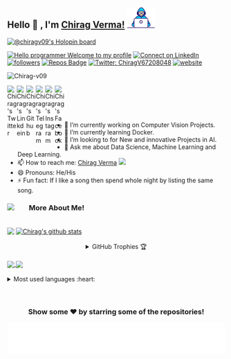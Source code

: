 ## Hello 👋 , I'm [Chirag Verma!](https://chiragverma.zyrosite.com/) <img src="https://github.com/Chirag-v09/Chirag-v09/blob/master/Developer.gif" width="65px">

[![@chiragv09's Holopin board](https://holopin.me/chiragv09)](https://holopin.io/@chiragv09)

[![Hello programmer Welcome to my profile](https://img.shields.io/badge/Hello,Programmer!-Welcome<3-orange.svg?style=flat&logo=github)](https://github.com/Chirag-v09) <!-- [![Profile](https://Visitor-badge.glitch.me/badge?page_id=Chirag-v09.profileviews-badge)](https://github.com/Chirag-v09) --> [![Connect on LinkedIn](https://img.shields.io/badge/--linkedin?label=LinkedIn&logo=LinkedIn&style=social)](https://www.linkedin.com/in/chirag-v09/) [![followers](https://img.shields.io/github/followers/Chirag-v09?style=social)](https://github.com/Chirag-v09?tab=followers) [![Repos Badge](https://badges.pufler.dev/repos/Chirag-v09)](https://github.com/Chirag-v09?tab=repositories) [![Twitter: ChiragV67208048](https://img.shields.io/twitter/follow/ChiragV67208048?style=social)](https://twitter.com/ChiragV67208048) [![website](https://img.shields.io/badge/PortfolioWebsite-chiragverma.zyrosite.com-2648ff?style=flat-square&logo=google-chrome)](https://chiragverma.zyrosite.com/)
<p align="left"> <img src="https://komarev.com/ghpvc/?username=Chirag-v09&label=Views&color=blue&style=plastic" alt="Chirag-v09" /> </p>

<a href="https://twitter.com/ChiragV67208048">
  <img align="left" alt="Chirag's Twitter" width="22px" src="https://cdn.jsdelivr.net/npm/simple-icons@v3/icons/twitter.svg" />
</a>
<a href="https://www.linkedin.com/in/chirag-verma-205005159/">
  <img align="left" alt="Chirag's Linkdein" width="22px" src="https://cdn.jsdelivr.net/npm/simple-icons@v3/icons/linkedin.svg" />
</a>
<a href="https://github.com/Chirag-v09">
  <img align="left" alt="Chirag's Github" width="22px" src="https://cdn.jsdelivr.net/npm/simple-icons@v3/icons/github.svg" />
</a>
<a href="https://t.me/Chiragv09">
  <img align="left" alt="Chirag's Telegram" width="22px" src="https://cdn.jsdelivr.net/npm/simple-icons@v3/icons/telegram.svg" />
</a>
<a href="https://www.instagram.com/chirag_v09/">
  <img align="left" alt="Chirag's Instagram" width="22px" src="https://cdn.jsdelivr.net/npm/simple-icons@v3/icons/instagram.svg" />
</a>
<a href="https://www.facebook.com/chiragverma09/">
  <img align="left" alt="Chirag's Facebook" width="22px" src="https://cdn.jsdelivr.net/npm/simple-icons@v3/icons/facebook.svg" />
</a>

<br/>
<br/>
<br/>
<br/>

<!--
**Chirag-v09/Chirag-v09** is a ✨ _special_ ✨ repository because its `README.md` (this file) appears on your GitHub profile. -->

- 🔭 I’m currently working on Computer Vision Projects.
- 🌱 I’m currently learning Docker.
- 👯 I’m looking to for New and innovative Projects in AI.
- 💬 Ask me about Data Science, Machine Learning and Deep Learning.
- 📫 How to reach me: <a href="https://www.linkedin.com/in/chirag-verma-205005159/">Chirag Verma</a> <a href="mailto:cv091998@gmail.com"> <img src="https://img.icons8.com/fluent/48/000000/gmail.png" width="22px"/></a>
- 😄 Pronouns: He/His
- ⚡ Fun fact: If I like a song then spend whole night by listing the same song.
<!-- - 🤔 I’m looking for help with Docker. -->

<h3>More About Me! <img align='left' img src="https://media.giphy.com/media/26n7b7PjSOZJwVCmY/giphy.gif" width="50"></h3>
<br>


<!-- [![GitHub Chirag-v09](https://img.shields.io/github/followers/Chirag-v09?label=follow&style=social)](https://github.com/Chirag-v09) -->
<!-- [![Linkedin: chirag verma 205005159](https://img.shields.io/badge/-chirag-verma-205005159-blue?style=flat-square&logo=Linkedin&logoColor=white&link=https://www.linkedin.com/in/chirag-verma-205005159/)](https://www.linkedin.com/in/chirag-verma-205005159/) -->



<img align="center" src="https://github-readme-streak-stats.herokuapp.com/?user=Chirag-v09&theme=dark&custom_title=streak-stats&hide_border=true&layout=compact" />

<a href="https://github.com/Chirag-v09">
 <img align="center" src="https://github-readme-stats.vercel.app/api?username=Chirag-v09&show_icons=true&theme=dark&line_height=27" alt="Chirag's github stats"/>
</a>

<br>
<br>

<details align="center">
  <summary>GitHub Trophies 🏆</summary>
<p align="center">
  <a href="https://github.com/ryo-ma/github-profile-trophy" target="_blank">
    <img src="https://github-profile-trophy.vercel.app/?username=Chirag-v09&theme=juicyfresh&layout=compact&title_color=00FF00"/>
  </a>
</p>
</details>

<br>
<a href="https://github.com/Chirag-v09/Sign-Language-Detection">
  <img align="center" src="https://github-readme-stats.vercel.app/api/pin/?username=Chirag-v09&repo=Sign-Language-Detection&theme=dark" />
</a>
<a href="https://github.com/Chirag-v09/Video-Classification">
  <img align="center" src="https://github-readme-stats.vercel.app/api/pin/?username=Chirag-v09&repo=Video-Classification&theme=dark" />
</a>

<br>
<br>

<details>
  <summary>Most used languages :heart: </summary>

<p><img align="left" src="https://github-readme-stats.vercel.app/api/top-langs/?username=Chirag-v09&title_color=FF69B4&custom_title=Most Used Languages :D &layout=compact&theme=highcontrast&langs_count=10" alt="kushal997-das" /></p>
</details> <br>
<br>


<div align="center">

### Show some ❤️ by starring some of the repositories!

</div>

<img align='center'  height="70" alt="Thanks" width="100%" src="https://github.com/Chirag-v09/Chirag-v09/blob/master/marquee.svg"/>
